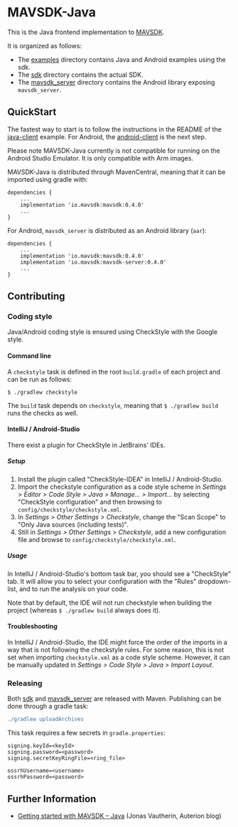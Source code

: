 # MAVSDK-Java

This is the Java frontend implementation to [MAVSDK](https://github.com/mavlink/MAVSDK).

It is organized as follows:

* The [examples](./examples) directory contains Java and Android examples using the sdk.
* The [sdk](./sdk) directory contains the actual SDK.
* The [mavsdk_server](./mavsdk_server) directory contains the Android library exposing `mavsdk_server`.

## QuickStart

The fastest way to start is to follow the instructions in the README of the [java-client](./examples/java-client) example. For Android, the [android-client](./example/android-client) is the next step.

Please note MAVSDK-Java currently is not compatible for running on the Android Studio Emulator. It is only compatible with Arm images. 

MAVSDK-Java is distributed through MavenCentral, meaning that it can be imported using gradle with:

```
dependencies {
    ...
    implementation 'io.mavsdk:mavsdk:0.4.0'
    ...
}
```

For Android, `mavsdk_server` is distributed as an Android library (`aar`):

```
dependencies {
    ...
    implementation 'io.mavsdk:mavsdk:0.4.0'
    implementation 'io.mavsdk:mavsdk-server:0.4.0'
    ...
}
```

## Contributing

### Coding style

Java/Android coding style is ensured using CheckStyle with the Google style.

#### Command line

A `checkstyle` task is defined in the root `build.gradle` of each project and can be run as follows:

    $ ./gradlew checkstyle

The `build` task depends on `checkstyle`, meaning that `$ ./gradlew build` runs the checks as well.

#### IntelliJ / Android-Studio

There exist a plugin for CheckStyle in JetBrains' IDEs.

##### Setup

1. Install the plugin called "CheckStyle-IDEA" in IntelliJ / Android-Studio.
2. Import the checkstyle configuration as a code style scheme in _Settings > Editor > Code Style > Java > Manage... >
   Import..._ by selecting "CheckStyle configuration" and then browsing to `config/checkstyle/checkstyle.xml`.
3. In _Settings > Other Settings > Checkstyle_, change the "Scan Scope" to "Only Java sources (including tests)".
4. Still in _Settings > Other Settings > Checkstyle_, add a new configuration file and browse to
   `config/checkstyle/checkstyle.xml`.

##### Usage

In IntelliJ / Android-Studio's bottom task bar, you should see a "CheckStyle" tab. It will allow you to select your configuration
with the "Rules" dropdown-list, and to run the analysis on your code.

Note that by default, the IDE will not run checkstyle when building the project (whereas `$ ./gradlew build` always does it).

#### Troubleshooting

In IntelliJ / Android-Studio, the IDE might force the order of the imports in a way that is not following the checkstyle rules. For some reason, this is not set when importing `checkstyle.xml` as a code style scheme. However, it can be manually updated in _Settings > Code Style > Java > Import Layout_.

### Releasing

Both [sdk](./sdk) and [mavsdk_server](./mavdsk_server) are released with Maven. Publishing can be done through a gradle task:

```gradle
./gradlew uploadArchives
```

This task requires a few secrets in `gradle.properties`:

```
signing.keyId=<keyId>
signing.password=<password>
signing.secretKeyRingFile=<ring_file>

ossrhUsername=<username>
ossrhPassword=<password>
```

## Further Information

- [Getting started with MAVSDK – Java](https://auterion.com/getting-started-with-mavsdk-java/) (Jonas Vautherin, Auterion blog)
